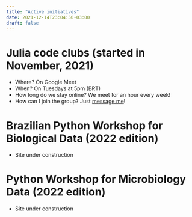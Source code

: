 ```yaml
---
title: "Active initiatives"
date: 2021-12-14T23:04:50-03:00
draft: false
---
```


# Julia code clubs (started in November, 2021)

 * Where? On Google Meet
 * When? On Tuesdays at 5pm (BRT)
 * How long do we stay online? We meet for an hour every week!
 * How can I join the group? Just [message me](/contact/)!

# Brazilian Python Workshop for Biological Data (2022 edition)

 * Site under construction

# Python Workshop for Microbiology Data (2022 edition)

 * Site under construction
